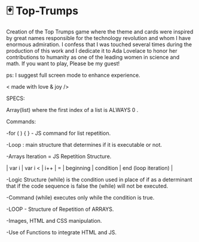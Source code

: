 # 🃏 Top-Trumps

Creation of the Top Trumps game where the theme and cards were inspired by great names responsible for the technology revolution and whom I have enormous admiration. I confess that I was touched several times during the production of this work and I dedicate it to Ada Lovelace to honor her contributions to humanity as one of the leading women in science and math.
If you want to play, Please be my guest!

ps: I suggest full screen mode to enhance experience.

< made with love & joy />


SPECS:

Array(list) where the first index of a list is ALWAYS 0 .

Commands:

-for ( ) { } - JS command for list repetition.

-Loop : main structure that determines if it is executable or not.

-Arrays Iteration = JS Repetition Structure.

| var i | var i < | i++ | = | beginning | condition | end (loop iteration) |

-Logic Structure (while) is the condition used in place of if as a determinant that if the code sequence is false the (while) will not be executed.

-Command (while) executes only while the condition is true.

-LOOP - Structure of Repetition of ARRAYS.

-Images, HTML and CSS manipulation.

-Use of Functions to integrate HTML and JS.
